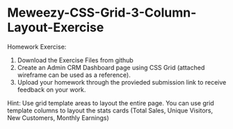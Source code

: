 # Meweezy-CSS-Grid-3-Column-Layout-Exercise

Homework Exercise:

1. Download the Exercise Files from github
2. Create an Admin CRM Dashboard page using CSS Grid (attached wireframe can be used as a reference).
3. Upload your homework through the provieded submission link to receive feedback on your work.

Hint: Use grid template areas to layout the entire page. You can use grid template columns to layout the stats cards (Total Sales, Unique Visitors, New Customers, Monthly Earnings)
